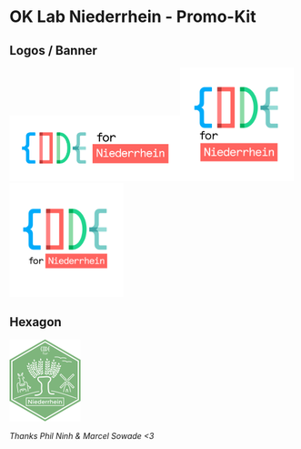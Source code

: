 # OK Lab Niederrhein - Promo-Kit

## Logos / Banner

<img src="https://raw.githubusercontent.com/codeforniederrhein/promo/master/logo-long.png" width="300" alt="Landscape"><img src="https://raw.githubusercontent.com/codeforniederrhein/promo/master/logo-profil-square.png" width="200" alt="Profil-Square"><img src="https://raw.githubusercontent.com/codeforniederrhein/promo/master/logo-profil.png" width="200" alt="Profil">

## Hexagon

<img src="https://raw.githubusercontent.com/codeforniederrhein/promo/master/hexagon.png" alt="Hexagon">


*Thanks Phil Ninh & Marcel Sowade <3*